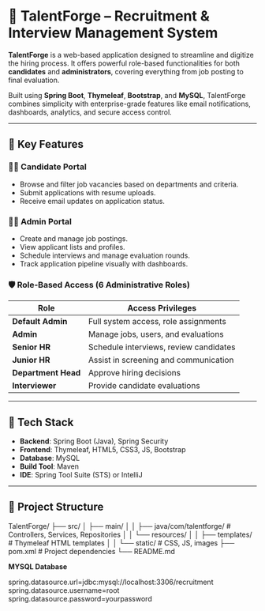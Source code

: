 # 💼 TalentForge – Recruitment & Interview Management System

**TalentForge** is a web-based application designed to streamline and digitize the hiring process. It offers powerful role-based functionalities for both **candidates** and **administrators**, covering everything from job posting to final evaluation.

Built using **Spring Boot**, **Thymeleaf**, **Bootstrap**, and **MySQL**, TalentForge combines simplicity with enterprise-grade features like email notifications, dashboards, analytics, and secure access control.

---

## 🚀 Key Features

### 👨‍💻 Candidate Portal
- Browse and filter job vacancies based on departments and criteria.
- Submit applications with resume uploads.
- Receive email updates on application status.

### 🧑‍💼 Admin Portal
- Create and manage job postings.
- View applicant lists and profiles.
- Schedule interviews and manage evaluation rounds.
- Track application pipeline visually with dashboards.

### 🛡️ Role-Based Access (6 Administrative Roles)
| Role             | Access Privileges |
|------------------|-------------------|
| **Default Admin** | Full system access, role assignments |
| **Admin**         | Manage jobs, users, and evaluations |
| **Senior HR**     | Schedule interviews, review candidates |
| **Junior HR**     | Assist in screening and communication |
| **Department Head** | Approve hiring decisions |
| **Interviewer**   | Provide candidate evaluations |

---

## 🧰 Tech Stack

- **Backend**: Spring Boot (Java), Spring Security
- **Frontend**: Thymeleaf, HTML5, CSS3, JS, Bootstrap
- **Database**: MySQL
- **Build Tool**: Maven
- **IDE**: Spring Tool Suite (STS) or IntelliJ

---

## 📂 Project Structure
TalentForge/
├── src/
│ ├── main/
│ │ ├── java/com/talentforge/ # Controllers, Services, Repositories
│ │ └── resources/
│ │ ├── templates/ # Thymeleaf HTML templates
│ │ └── static/ # CSS, JS, images
├── pom.xml # Project dependencies
└── README.md

**MYSQL Database**

spring.datasource.url=jdbc:mysql://localhost:3306/recruitment
spring.datasource.username=root
spring.datasource.password=yourpassword


